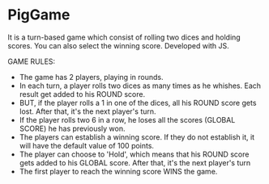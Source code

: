 # PigGame
It is a turn-based game which consist of rolling two dices and holding scores. You can also select the winning score. Developed with JS.

GAME RULES:

- The game has 2 players, playing in rounds.
- In each turn, a player rolls two dices as many times as he whishes. Each result get added to his ROUND score.
- BUT, if the player rolls a 1 in one of the dices, all his ROUND score gets lost. After that, it's the next player's turn.
- If the player rolls two 6 in a row, he loses all the scores (GLOBAL SCORE) he has previously won.
- The players can establish a winning score. If they do not establish it, it will have the default value of 100 points.
- The player can choose to 'Hold', which means that his ROUND score gets added to his GLOBAL score. After that, it's the next player's turn
- The first player to reach the winning score WINS the game.
